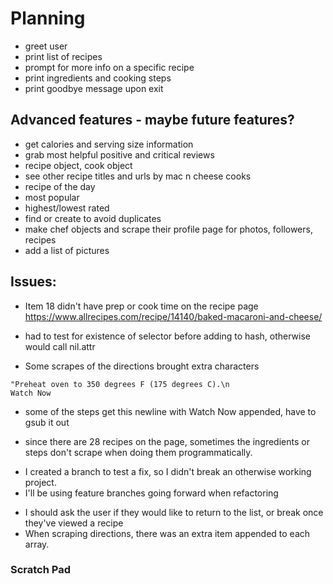 # Planning
* greet user
* print list of recipes
* prompt for more info on a specific recipe
* print ingredients and cooking steps
* print goodbye message upon exit



## Advanced features - maybe future features?
* get calories and serving size information
* grab most helpful positive and critical reviews
* recipe object, cook object
* see other recipe titles and urls by mac n cheese cooks
* recipe of the day
* most popular
* highest/lowest rated
* find or create to avoid duplicates
* make chef objects and scrape their profile page for photos, followers, recipes
* add a list of pictures


## Issues:
* Item 18 didn't have prep or cook time on the recipe page https://www.allrecipes.com/recipe/14140/baked-macaroni-and-cheese/
 - had to test for existence of selector before adding to hash, otherwise would call nil.attr
* Some scrapes of the directions brought extra characters
```
"Preheat oven to 350 degrees F (175 degrees C).\n                                    Watch Now
```
 - some of the steps get this newline with Watch Now appended, have to gsub it out
* since there are 28 recipes on the page, sometimes the ingredients or steps don't scrape when doing them programmatically.
 - I created a branch to test a fix, so I didn't break an otherwise working project.
 - I'll be using feature branches going forward when refactoring
* I should ask the user if they would like to return to the list, or break once they've viewed a recipe
* When scraping directions, there was an extra item appended to each array.

### Scratch Pad
